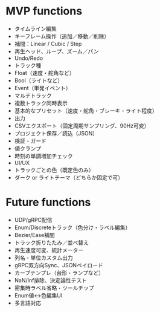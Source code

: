 # MVP functions
- タイムライン編集
- キーフレーム操作（追加／移動／削除）
- 補間：Linear / Cubic / Step
- 再生ヘッド、ループ、ズーム／パン
- Undo/Redo
- トラック種
- Float（速度・舵角など）
- Bool（ライトなど）
- Event（単発イベント）
- マルチトラック
- 複数トラック同時表示
- 基本的なプリセット（速度・舵角・ブレーキ・ライト程度）
- 出力
- CSVエクスポート（固定周期サンプリング、90Hz可変）
- プロジェクト保存／読込（JSON）
- 検証・ガード
- 値クランプ
- 時刻の単調増加チェック
- UI/UX
- トラックごとの色（既定色のみ）
- ダーク or ライトテーマ（どちらか固定で可）

# Future functions
- UDP/gRPC配信
- Enum/Discreteトラック（色分け・ラベル編集）
- Bezier/Ease補間
- トラック折りたたみ／並べ替え
- 再生速度可変、統計メーター
- 列名・単位カスタム出力
- gRPC双方向Sync、JSONペイロード
- カーブテンプレ（台形・ランプなど）
- NaN/Inf排除、決定論性テスト
- 密集時ラベル省略・ツールチップ
- Enum値↔色編集UI
- 多言語対応